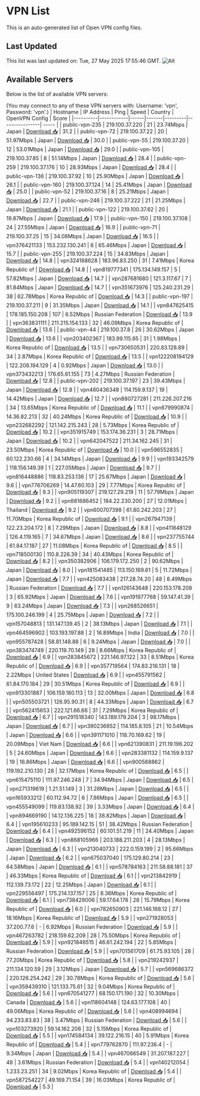 # VPN List

This is an auto-generated list of Open VPN config files.

## Last Updated

This list was last updated on: Tue, 27 May 2025 17:55:46 GMT.
![Alt](https://repobeats.axiom.co/api/embed/186b98318ef1479477931607c1ad7d823f12451f.svg "Repobeats analytics image")

## Available Servers

Below is the list of available VPN servers:

(You may connect to any of these VPN servers with: Username: 'vpn', Password: 'vpn'.)
| Hostname | IP Address | Ping | Speed | Country | OpenVPN Config | Score |
|----------|------------|------|-------|---------|----------------| ----- |
| public-vpn-235 | 219.100.37.220 | 21 | 23.74Mbps | Japan | [Download 📥](./configs/server_0_JP.ovpn) | 31.2 |
| public-vpn-72 | 219.100.37.22 | 20 | 51.97Mbps | Japan | [Download 📥](./configs/server_1_JP.ovpn) | 30.0 |
| public-vpn-55 | 219.100.37.20 | 12 | 53.01Mbps | Japan | [Download 📥](./configs/server_2_JP.ovpn) | 29.0 |
| public-vpn-105 | 219.100.37.85 | 8 | 51.14Mbps | Japan | [Download 📥](./configs/server_3_JP.ovpn) | 28.4 |
| public-vpn-259 | 219.100.37.176 | 10 | 28.93Mbps | Japan | [Download 📥](./configs/server_4_JP.ovpn) | 28.4 |
| public-vpn-136 | 219.100.37.92 | 10 | 25.90Mbps | Japan | [Download 📥](./configs/server_5_JP.ovpn) | 26.1 |
| public-vpn-160 | 219.100.37.124 | 14 | 25.41Mbps | Japan | [Download 📥](./configs/server_6_JP.ovpn) | 25.0 |
| public-vpn-52 | 219.100.37.16 | 8 | 25.21Mbps | Japan | [Download 📥](./configs/server_7_JP.ovpn) | 22.7 |
| public-vpn-246 | 219.100.37.222 | 21 | 21.25Mbps | Japan | [Download 📥](./configs/server_8_JP.ovpn) | 21.1 |
| public-vpn-122 | 219.100.37.62 | 20 | 19.87Mbps | Japan | [Download 📥](./configs/server_9_JP.ovpn) | 17.9 |
| public-vpn-150 | 219.100.37.108 | 24 | 27.55Mbps | Japan | [Download 📥](./configs/server_10_JP.ovpn) | 16.9 |
| public-vpn-71 | 219.100.37.25 | 15 | 34.08Mbps | Japan | [Download 📥](./configs/server_11_JP.ovpn) | 16.5 |
| vpn376421133 | 153.232.130.241 | 6 | 65.46Mbps | Japan | [Download 📥](./configs/server_12_JP.ovpn) | 15.7 |
| public-vpn-255 | 219.100.37.224 | 15 | 34.83Mbps | Japan | [Download 📥](./configs/server_13_JP.ovpn) | 14.8 |
| vpn324168628 | 183.96.83.250 | 31 | 7.41Mbps | Korea Republic of | [Download 📥](./configs/server_14_KR.ovpn) | 14.8 |
| vpn819777341 | 175.134.149.157 | 5 | 57.82Mbps | Japan | [Download 📥](./configs/server_15_JP.ovpn) | 14.7 |
| vpn287681680 | 121.3.117.67 | 7 | 81.84Mbps | Japan | [Download 📥](./configs/server_16_JP.ovpn) | 14.7 |
| vpn351673976 | 125.240.231.29 | 38 | 62.78Mbps | Korea Republic of | [Download 📥](./configs/server_17_KR.ovpn) | 14.3 |
| public-vpn-197 | 219.100.37.211 | 9 | 31.35Mbps | Japan | [Download 📥](./configs/server_18_JP.ovpn) | 14.1 |
| vpn847625415 | 178.185.150.208 | 107 | 6.52Mbps | Russian Federation | [Download 📥](./configs/server_19_RU.ovpn) | 13.9 |
| vpn363831111 | 211.215.154.133 | 32 | 46.09Mbps | Korea Republic of | [Download 📥](./configs/server_20_KR.ovpn) | 13.6 |
| public-vpn-44 | 219.100.37.8 | 26 | 30.62Mbps | Japan | [Download 📥](./configs/server_21_JP.ovpn) | 13.6 |
| vpn203402367 | 183.99.115.65 | 31 | 1.98Mbps | Korea Republic of | [Download 📥](./configs/server_22_KR.ovpn) | 13.5 |
| vpn730650531 | 220.83.128.89 | 34 | 2.87Mbps | Korea Republic of | [Download 📥](./configs/server_23_KR.ovpn) | 13.5 |
| vpn122208194129 | 122.208.194.129 | 4 | 0.92Mbps | Japan | [Download 📥](./configs/server_24_JP.ovpn) | 13.0 |
| vpn373432213 | 176.65.61.155 | 73 | 4.27Mbps | Russian Federation | [Download 📥](./configs/server_25_RU.ovpn) | 12.8 |
| public-vpn-202 | 219.100.37.197 | 23 | 39.43Mbps | Japan | [Download 📥](./configs/server_26_JP.ovpn) | 12.8 |
| vpn460436348 | 114.159.9.137 | 19 | 14.42Mbps | Japan | [Download 📥](./configs/server_27_JP.ovpn) | 12.7 |
| vpn880727281 | 211.226.207.216 | 34 | 13.65Mbps | Korea Republic of | [Download 📥](./configs/server_28_KR.ovpn) | 11.1 |
| vpn679990874 | 14.36.82.213 | 32 | 40.24Mbps | Korea Republic of | [Download 📥](./configs/server_29_KR.ovpn) | 10.9 |
| vpn232682292 | 121.142.215.243 | 28 | 5.73Mbps | Korea Republic of | [Download 📥](./configs/server_30_KR.ovpn) | 10.2 |
| vpn351915749 | 153.174.36.231 | 3 | 28.71Mbps | Japan | [Download 📥](./configs/server_31_JP.ovpn) | 10.2 |
| vpn642047522 | 211.34.162.245 | 31 | 23.50Mbps | Korea Republic of | [Download 📥](./configs/server_32_KR.ovpn) | 10.0 |
| vpn596552835 | 60.122.230.66 | 4 | 34.14Mbps | Japan | [Download 📥](./configs/server_33_JP.ovpn) | 9.9 |
| vpn193342579 | 118.156.149.39 | 1 | 227.05Mbps | Japan | [Download 📥](./configs/server_34_JP.ovpn) | 9.7 |
| vpn816448886 | 118.83.253.136 | 17 | 25.67Mbps | Japan | [Download 📥](./configs/server_35_JP.ovpn) | 9.6 |
| vpn776706269 | 14.47.60.103 | 29 | 7.77Mbps | Korea Republic of | [Download 📥](./configs/server_36_KR.ovpn) | 9.3 |
| vpn905119307 | 219.127.29.219 | 11 | 57.79Mbps | Japan | [Download 📥](./configs/server_37_JP.ovpn) | 9.2 |
| vpn881686452 | 184.22.230.200 | 27 | 12.01Mbps | Thailand | [Download 📥](./configs/server_38_TH.ovpn) | 9.2 |
| vpn600707398 | 61.80.242.203 | 27 | 11.70Mbps | Korea Republic of | [Download 📥](./configs/server_39_KR.ovpn) | 9.1 |
| vpn267947139 | 122.23.204.172 | 8 | 7.29Mbps | Japan | [Download 📥](./configs/server_40_JP.ovpn) | 8.8 |
| vpn411848129 | 126.4.119.165 | 7 | 34.67Mbps | Japan | [Download 📥](./configs/server_41_JP.ovpn) | 8.6 |
| vpn237755744 | 61.84.17.187 | 27 | 11.08Mbps | Korea Republic of | [Download 📥](./configs/server_42_KR.ovpn) | 8.5 |
| vpn718500130 | 110.8.226.39 | 34 | 40.43Mbps | Korea Republic of | [Download 📥](./configs/server_43_KR.ovpn) | 8.2 |
| vpn350382906 | 106.179.172.250 | 2 | 90.62Mbps | Japan | [Download 📥](./configs/server_44_JP.ovpn) | 8.0 |
| vpn181541485 | 113.150.169.61 | 5 | 11.72Mbps | Japan | [Download 📥](./configs/server_45_JP.ovpn) | 7.7 |
| vpn425083438 | 217.28.74.20 | 48 | 8.49Mbps | Russian Federation | [Download 📥](./configs/server_46_RU.ovpn) | 7.7 |
| vpn126143648 | 220.153.178.208 | 3 | 65.92Mbps | Japan | [Download 📥](./configs/server_47_JP.ovpn) | 7.6 |
| vpn191977768 | 59.147.41.39 | 9 | 63.24Mbps | Japan | [Download 📥](./configs/server_48_JP.ovpn) | 7.3 |
| vpn268526651 | 175.100.246.199 | 4 | 25.75Mbps | Japan | [Download 📥](./configs/server_49_JP.ovpn) | 7.2 |
| vpn157048813 | 131.147.139.45 | 2 | 38.13Mbps | Japan | [Download 📥](./configs/server_50_JP.ovpn) | 7.1 |
| vpn464596902 | 103.193.197.88 | 2 | 16.89Mbps | India | [Download 📥](./configs/server_51_IN.ovpn) | 7.0 |
| vpn955787428 | 58.81.148.88 | 6 | 9.24Mbps | Japan | [Download 📥](./configs/server_52_JP.ovpn) | 7.0 |
| vpn383474749 | 220.119.70.149 | 28 | 8.66Mbps | Korea Republic of | [Download 📥](./configs/server_53_KR.ovpn) | 6.9 |
| vpn283845672 | 221.146.97.122 | 33 | 8.51Mbps | Korea Republic of | [Download 📥](./configs/server_54_KR.ovpn) | 6.9 |
| vpn357719564 | 174.83.216.131 | 18 | 2.22Mbps | United States | [Download 📥](./configs/server_55_US.ovpn) | 6.9 |
| vpn455791562 | 61.84.170.184 | 29 | 30.51Mbps | Korea Republic of | [Download 📥](./configs/server_56_KR.ovpn) | 6.9 |
| vpn913301887 | 106.159.180.113 | 13 | 32.00Mbps | Japan | [Download 📥](./configs/server_57_JP.ovpn) | 6.8 |
| vpn505503721 | 126.95.90.31 | 8 | 44.33Mbps | Japan | [Download 📥](./configs/server_58_JP.ovpn) | 6.7 |
| vpn562415653 | 222.121.66.66 | 31 | 7.29Mbps | Korea Republic of | [Download 📥](./configs/server_59_KR.ovpn) | 6.7 |
| vpn291518340 | 143.189.179.204 | 3 | 98.17Mbps | Japan | [Download 📥](./configs/server_60_JP.ovpn) | 6.7 |
| vpn390236852 | 114.185.8.105 | 21 | 10.54Mbps | Japan | [Download 📥](./configs/server_61_JP.ovpn) | 6.6 |
| vpn391171010 | 118.70.169.62 | 19 | 20.09Mbps | Viet Nam | [Download 📥](./configs/server_62_VN.ovpn) | 6.6 |
| vpn621390831 | 211.19.196.202 | 5 | 24.60Mbps | Japan | [Download 📥](./configs/server_63_JP.ovpn) | 6.6 |
| vpn283381132 | 114.159.9.137 | 19 | 16.86Mbps | Japan | [Download 📥](./configs/server_64_JP.ovpn) | 6.6 |
| vpn900568862 | 119.192.210.130 | 28 | 32.17Mbps | Korea Republic of | [Download 📥](./configs/server_65_KR.ovpn) | 6.5 |
| vpn615475110 | 111.97.246.248 | 7 | 34.94Mbps | Japan | [Download 📥](./configs/server_66_JP.ovpn) | 6.5 |
| vpn271319619 | 1.21.51.149 | 3 | 31.28Mbps | Japan | [Download 📥](./configs/server_67_JP.ovpn) | 6.5 |
| vpn165933212 | 60.112.94.72 | 6 | 7.86Mbps | Japan | [Download 📥](./configs/server_68_JP.ovpn) | 6.5 |
| vpn455549099 | 119.83.138.92 | 39 | 3.33Mbps | Japan | [Download 📥](./configs/server_69_JP.ovpn) | 6.4 |
| vpn894669190 | 14.12.136.225 | 18 | 38.82Mbps | Japan | [Download 📥](./configs/server_70_JP.ovpn) | 6.4 |
| vpn195610233 | 95.189.142.15 | 51 | 38.42Mbps | Russian Federation | [Download 📥](./configs/server_71_RU.ovpn) | 6.4 |
| vpn492596152 | 60.101.51.219 | 11 | 24.40Mbps | Japan | [Download 📥](./configs/server_72_JP.ovpn) | 6.3 |
| vpn868105966 | 203.188.211.203 | 4 | 28.13Mbps | Japan | [Download 📥](./configs/server_73_JP.ovpn) | 6.3 |
| vpn213040733 | 222.0.159.199 | 2 | 95.66Mbps | Japan | [Download 📥](./configs/server_74_JP.ovpn) | 6.2 |
| vpn675037040 | 175.129.80.214 | 23 | 64.58Mbps | Japan | [Download 📥](./configs/server_75_JP.ovpn) | 6.1 |
| vpn578784163 | 211.58.88.181 | 37 | 46.33Mbps | Korea Republic of | [Download 📥](./configs/server_76_KR.ovpn) | 6.1 |
| vpn213842919 | 112.139.73.172 | 22 | 12.25Mbps | Japan | [Download 📥](./configs/server_77_JP.ovpn) | 6.1 |
| vpn229556497 | 175.214.137.157 | 25 | 8.36Mbps | Korea Republic of | [Download 📥](./configs/server_78_KR.ovpn) | 6.1 |
| vpn738429006 | 59.17.64.178 | 28 | 15.79Mbps | Korea Republic of | [Download 📥](./configs/server_79_KR.ovpn) | 6.0 |
| vpn782650903 | 221.146.168.12 | 27 | 18.16Mbps | Korea Republic of | [Download 📥](./configs/server_80_KR.ovpn) | 5.9 |
| vpn271928053 | 37.200.77.6 | - | 6.92Mbps | Russian Federation | [Download 📥](./configs/server_81_RU.ovpn) | 5.9 |
| vpn467263782 | 218.159.62.209 | 28 | 75.50Mbps | Korea Republic of | [Download 📥](./configs/server_82_KR.ovpn) | 5.9 |
| vpn921846515 | 46.61.242.194 | 22 | 5.85Mbps | Russian Federation | [Download 📥](./configs/server_83_RU.ovpn) | 5.9 |
| vpn701561709 | 61.75.93.105 | 28 | 77.20Mbps | Korea Republic of | [Download 📥](./configs/server_84_KR.ovpn) | 5.8 |
| vpn219242937 | 211.134.120.59 | 29 | 3.12Mbps | Japan | [Download 📥](./configs/server_85_JP.ovpn) | 5.7 |
| vpn569686372 | 220.126.254.242 | 29 | 30.78Mbps | Korea Republic of | [Download 📥](./configs/server_86_KR.ovpn) | 5.6 |
| vpn359439310 | 121.133.75.61 | 32 | 9.04Mbps | Korea Republic of | [Download 📥](./configs/server_87_KR.ovpn) | 5.6 |
| vpn670541277 | 68.150.171.190 | 32 | 10.30Mbps | Canada | [Download 📥](./configs/server_88_CA.ovpn) | 5.6 |
| vpn118604148 | 124.63.177.108 | 40 | 49.06Mbps | Korea Republic of | [Download 📥](./configs/server_89_KR.ovpn) | 5.6 |
| vpn408994694 | 94.233.83.83 | 38 | 3.47Mbps | Russian Federation | [Download 📥](./configs/server_90_RU.ovpn) | 5.6 |
| vpn103273920 | 59.14.162.208 | 32 | 5.15Mbps | Korea Republic of | [Download 📥](./configs/server_91_KR.ovpn) | 5.5 |
| vpn174584134 | 39.122.216.15 | 40 | 5.91Mbps | Korea Republic of | [Download 📥](./configs/server_92_KR.ovpn) | 5.4 |
| vpn779762870 | 111.97.236.4 | - | 9.34Mbps | Japan | [Download 📥](./configs/server_93_JP.ovpn) | 5.4 |
| vpn467066549 | 31.207.187.227 | 48 | 3.61Mbps | Russian Federation | [Download 📥](./configs/server_94_RU.ovpn) | 5.4 |
| vpn140212054 | 1.233.23.251 | 34 | 9.02Mbps | Korea Republic of | [Download 📥](./configs/server_95_KR.ovpn) | 5.4 |
| vpn587254227 | 49.169.71.154 | 39 | 16.03Mbps | Korea Republic of | [Download 📥](./configs/server_96_KR.ovpn) | 5.3 |
